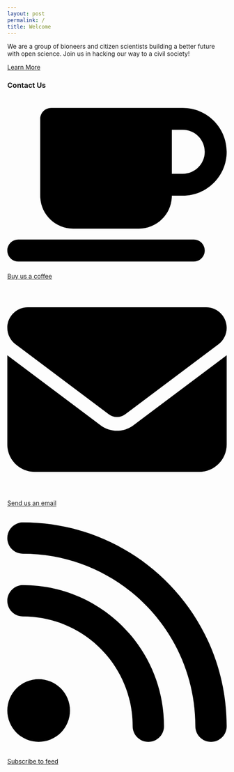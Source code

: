 ```yaml
---
layout: post
permalink: /
title: Welcome
---
```

We are a group of bioneers and citizen scientists building a better future with open science. Join us in hacking our way to a civil society!

<nav><a href="{{ site.baseurl }}/about">Learn More</a></nav>

### Contact Us

<div>
<svg class="icon" viewBox="0 0 640 512"><path d="M96 64c0-17.7 14.3-32 32-32H448h64c70.7 0 128 57.3 128 128s-57.3 128-128 128H480c0 53-43 96-96 96H192c-53 0-96-43-96-96V64zM480 224h32c35.3 0 64-28.7 64-64s-28.7-64-64-64H480V224zM32 416H544c17.7 0 32 14.3 32 32s-14.3 32-32 32H32c-17.7 0-32-14.3-32-32s14.3-32 32-32z"/></svg>
<a href="https://ko-fi.com/bioshack" target="_blank">Buy us a coffee</a>
</div>
<div>
<svg class="icon" viewBox="0 0 512 512"><path d="M48 64C21.5 64 0 85.5 0 112c0 15.1 7.1 29.3 19.2 38.4L236.8 313.6c11.4 8.5 27 8.5 38.4 0L492.8 150.4c12.1-9.1 19.2-23.3 19.2-38.4c0-26.5-21.5-48-48-48H48zM0 176V384c0 35.3 28.7 64 64 64H448c35.3 0 64-28.7 64-64V176L294.4 339.2c-22.8 17.1-54 17.1-76.8 0L0 176z"/></svg>
<a href="mailto:{{ site.email }}" target="_blank">Send us an email</a>
</div>
<div>
<svg class="icon" viewBox="0 0 448 512"><path d="M0 64C0 46.3 14.3 32 32 32c229.8 0 416 186.2 416 416c0 17.7-14.3 32-32 32s-32-14.3-32-32C384 253.6 226.4 96 32 96C14.3 96 0 81.7 0 64zM0 416a64 64 0 1 1 128 0A64 64 0 1 1 0 416zM32 160c159.1 0 288 128.9 288 288c0 17.7-14.3 32-32 32s-32-14.3-32-32c0-123.7-100.3-224-224-224c-17.7 0-32-14.3-32-32s14.3-32 32-32z"/></svg>
<a href="{{ site.baseurl }}/feed" target="_blank">Subscribe to feed</a>
</div>